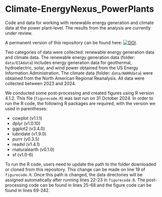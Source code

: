 # Climate-EnergyNexus_PowerPlants

Code and data for working with renewable energy generation and climate data at the power plant-level. The results from the analysis are currently under review. 

A permanent version of this repository can be found here: [![DOI](https://zenodo.org/badge/866153008.svg)](https://doi.org/10.5281/zenodo.14019100).

Two categories of data were collected: renewable energy generation data and climate data. The renewable energy generation data (folder: `data/EIAdata`) includes energy generation data for geothermal, hydroelectric, solar, and wind power obtained from the US Energy Information Administration. The climate data (folder: `data/NARRdata`) were obtained from the North American Regional Reanalysis. All data were collected between 2023 and 2024.

We conducted some post-processing and created figures using R version 4.1.2. This file (`figurecode.R`) was last run on 31 October 2024. In order to run the R code, the following R packages are required, with the version we used in parentheses: 

*  cowplot (v1.1.1)
*  dplyr (v1.0.10)
*  ggplot2 (v3.4.0)
*  lubridate (v1.9.0)
*  purrr (v0.3.5)
*  readxl (v1.4.1)
*  rnaturalearth (v0.1.0)
*  sf (v1.0-6)

To run the R code, users need to update the path to the folder downloaded or cloned from this repository. This change can be made on line 19 of `figurecode.R`. Once this path is changed, the data directories will be assigned automatically after running lines 22-23 in `figurecode.R`. The post-processing code can be found in lines 25-68 and the figure code can be found in lines 69-242.
